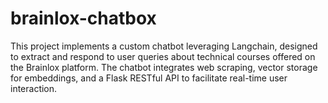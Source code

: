 # brainlox-chatbox
This project implements a custom chatbot leveraging Langchain, designed to extract and respond to user queries about technical courses offered on the Brainlox platform. The chatbot integrates web scraping, vector storage for embeddings, and a Flask RESTful API to facilitate real-time user interaction.
